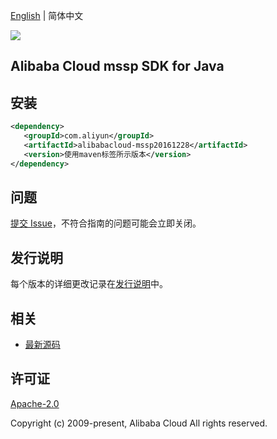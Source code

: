 [English](README.md) | 简体中文

![](https://aliyunsdk-pages.alicdn.com/icons/AlibabaCloud.svg)

## Alibaba Cloud mssp SDK for Java

## 安装

```xml
<dependency>
   <groupId>com.aliyun</groupId>
   <artifactId>alibabacloud-mssp20161228</artifactId>
   <version>使用maven标签所示版本</version>
</dependency>
```

## 问题

[提交 Issue](https://github.com/aliyun/alibabacloud-java-async-sdk/issues/new)，不符合指南的问题可能会立即关闭。

## 发行说明

每个版本的详细更改记录在[发行说明](./ChangeLog.txt)中。

## 相关

- [最新源码](https://github.com/aliyun/alibabacloud-async-java-sdk/)

## 许可证

[Apache-2.0](http://www.apache.org/licenses/LICENSE-2.0)

Copyright (c) 2009-present, Alibaba Cloud All rights reserved.
